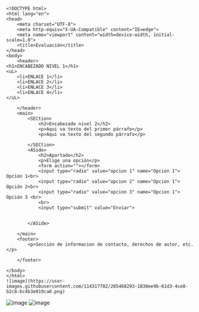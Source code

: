     <!DOCTYPE html>
    <html lang="en">
    <head>
        <meta charset="UTF-8">
        <meta http-equiv="X-UA-Compatible" content="IE=edge">
        <meta name="viewport" content="width=device-width, initial-scale=1.0">
        <title>Evaluación</title>
    </head>
    <body>
        <header>
    <h1>ENCABEZADO NIVEL 1</h1>
    <uL>
        <li>ENLACE 1</li>
        <li>ENLACE 2</li>
        <li>ENLACE 3</li>
        <li>ENLACE 4</li>
    </uL>

        </header>
        <main>
            <SECtion>
                <h2>Encabezado nivel 2</h2>
                <p>Aqui va texto del primer párrafo</p>
                <p>Aqui va texto del segundo párrafo</p>

            </SECtion>
            <ASide>
                <h2>Apartado</h2>
                <p>Elige una opción</p>
                <form action=""></form>
                <input type="radio" value="opcion 1" name="Opcion 1"> Opción 1<br>
                <input type="radio" value="opcion 2" name="Opcion 1"> Opción 2<br>
                <input type="radio" value="opcion 3" name="Opcion 1"> Opción 3 <br>
                <br>
                <input type="submit" value="Enviar">


            </ASide>

        </main>
        <footer>
            <p>Sección de informacion de contacto, derechos de autor, etc.</p>

        </footer>

    </body>
    </html>
    ![image](https://user-images.githubusercontent.com/114317702/205468293-1830ee9b-61d3-4ce8-b2c8-bc4b3e019ca0.png)
![image](https://user-images.githubusercontent.com/114317702/205468296-efcd4b46-5e02-4a39-a938-cb2f4295cb7d.png)
![image](https://user-images.githubusercontent.com/114317702/205468305-e62908a9-3991-417c-858e-87001be49431.png)
